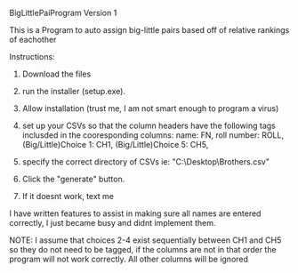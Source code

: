 BigLittlePaiProgram Version 1

This is a Program to auto assign big-little pairs based off of relative rankings of eachother


Instructions: 

1. Download the files

2. run the installer (setup.exe).

3. Allow installation (trust me, I am not smart enough to program a virus)

4. set up your CSVs so that the column headers have the following tags inclusded in the cooresponding columns:
  name: FN,
  roll number: ROLL,
  (Big/Little)Choice 1: CH1,
  (Big/Little)Choice 5: CH5,
  
5. specify the correct directory of CSVs ie: "C:\Desktop\Brothers.csv"

6. Click the "generate" button.

7. If it doesnt work, text me


I have written features to assist in making sure all names are entered correctly, I just became busy and didnt implement them.

NOTE: I assume that choices 2-4 exist sequentially between CH1 and CH5 so they do not need to be tagged, 
  if the columns are not in that order the program will not work correctly. All other columns will be ignored
